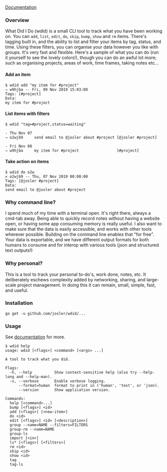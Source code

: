 [Documentation](https://j-osler.gitbook.io/wdid/)

### Overview

What Did I Do (wdid) is a small CLI tool to track what you have been working on. You can `add`, `list`, `edit`, `do`, `skip`, `bump`, `show` and `rm` items. There's tagging built in, and the ability to list and filter your items by tag, status, and time. Using these filters, you can organise your data however you like with groups. It's very fast and flexible. Here's a sample of what you can do (run it yourself to see the lovely colors!), though you can do an awful lot more; such as organising projects, areas of work, time frames, taking notes etc...

#### Add an item

```
$ wdid add "my item for #project"
⇒ w9hjba -- Fri, 09 Nov 2019 15:03:08
Tags: [#project]
Data:
my item for #project
```

#### List items with filters

```
$ wdid "tag=#project,status=waiting"

- Thu Nov 07
⇒ o2wjb9     send email to @josler about #project [@josler #project]

- Fri Nov 08
⇒ w9hjba     my item for #project                 [#project]
```

#### Take action on items

```
$ wdid do o2w
✔ o2wjb9 -- Thu, 07 Nov 2019 00:00:00
Tags: [@josler #project]
Data:
send email to @josler about #project
```

### Why command line?

I spend much of my time with a terminal open. It's right there, always a cmd-tab away. Being able to quickly record notes without having a website open, or having some app consuming memory is really useful. I also want to make sure that the data is easily accessible, and works with other tools wherever possible. Building on the command line enables that "for free". Your data is exportable, and we have different output formats for both humans to consume and for interop with various tools (json and structured text outputs!)

### Why personal?

This is a tool to track your personal to-do's, work done, notes, etc. It deliberately eschews complexity added by networking, sharing, and large-scale project management. In doing this it can remain, small, simple, fast, and useful.

### Installation

```
go get -u github.com/josler/wdid/...
```

### Usage

See [documentation](https://j-osler.gitbook.io/wdid/) for more.

```
$ wdid help
usage: wdid [<flags>] <command> [<args> ...]

A tool to track what you did.

Flags:
  -h, --help          Show context-sensitive help (also try --help-long and --help-man).
  -v, --verbose       Enable verbose logging.
      --format=human  format to print in ('human', 'text', or 'json).
      --version       Show application version.

Commands:
  help [<command>...]
  bump [<flags>] <id>
  add [<flags>] [<new-item>]
  do <id>
  edit [<flags>] <id> [<description>]
  group --name=NAME --filters=FILTERS
  group-rm --name=NAME
  group-ls
  import [<in>]
  ls* [<flags>] [<filters>]
  rm <id>
  skip <id>
  show <id>
  tag
  tag-ls
```
